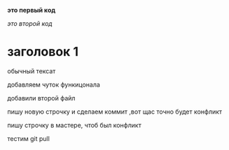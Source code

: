 **это первый код**

*это второй код*

# заголовок 1 

обычный тексат

добавляем чуток функицонала

добавили второй файл

пишу новую строчку и сделаем коммит ,вот щас точно будет конфликт


пишу строчку в мастере, чтоб был конфликт

тестим git pull



